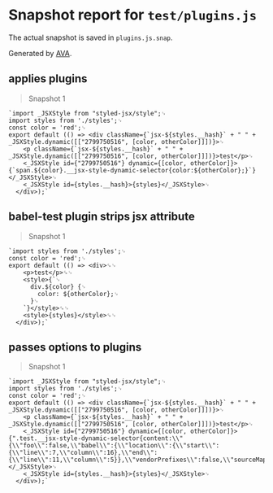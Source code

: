 # Snapshot report for `test/plugins.js`

The actual snapshot is saved in `plugins.js.snap`.

Generated by [AVA](https://ava.li).

## applies plugins

> Snapshot 1

    `import _JSXStyle from "styled-jsx/style";␊
    import styles from './styles';␊
    const color = 'red';␊
    export default (() => <div className={`jsx-${styles.__hash}` + " " + _JSXStyle.dynamic([["2799750516", [color, otherColor]]])}>␊
        <p className={`jsx-${styles.__hash}` + " " + _JSXStyle.dynamic([["2799750516", [color, otherColor]]])}>test</p>␊
        <_JSXStyle id={"2799750516"} dynamic={[color, otherColor]}>{`span.${color}.__jsx-style-dynamic-selector{color:${otherColor};}`}</_JSXStyle>␊
        <_JSXStyle id={styles.__hash}>{styles}</_JSXStyle>␊
      </div>);`

## babel-test plugin strips jsx attribute

> Snapshot 1

    `import styles from './styles';␊
    const color = 'red';␊
    export default (() => <div>␍␊
        <p>test</p>␍␊
        <style>{`␊
          div.${color} {␊
            color: ${otherColor};␊
          }␊
        `}</style>␍␊
        <style>{styles}</style>␍␊
      </div>);`

## passes options to plugins

> Snapshot 1

    `import _JSXStyle from "styled-jsx/style";␊
    import styles from './styles';␊
    const color = 'red';␊
    export default (() => <div className={`jsx-${styles.__hash}` + " " + _JSXStyle.dynamic([["2799750516", [color, otherColor]]])}>␊
        <p className={`jsx-${styles.__hash}` + " " + _JSXStyle.dynamic([["2799750516", [color, otherColor]]])}>test</p>␊
        <_JSXStyle id={"2799750516"} dynamic={[color, otherColor]}>{".test.__jsx-style-dynamic-selector{content:\\"{\\"foo\\":false,\\"babel\\":{\\"location\\":{\\"start\\":{\\"line\\":7,\\"column\\":16},\\"end\\":{\\"line\\":11,\\"column\\":5}},\\"vendorPrefixes\\":false,\\"sourceMaps\\":false,\\"isGlobal\\":false}}\\";}"}</_JSXStyle>␊
        <_JSXStyle id={styles.__hash}>{styles}</_JSXStyle>␊
      </div>);`

